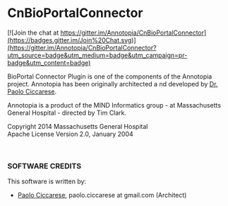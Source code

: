 CnBioPortalConnector
====================

[![Join the chat at https://gitter.im/Annotopia/CnBioPortalConnector](https://badges.gitter.im/Join%20Chat.svg)](https://gitter.im/Annotopia/CnBioPortalConnector?utm_source=badge&utm_medium=badge&utm_campaign=pr-badge&utm_content=badge)

BioPortal Connector Plugin is one of the components of the Annotopia project. Annotopia has been originally architected a
nd developed by [Dr. Paolo Ciccarese](http://www.paolociccarse.info). 

Annotopia is a product of the MIND Informatics group - at Massachusetts General Hospital - directed by Tim Clark.

Copyright 2014 Massachusetts General Hospital<br/>
Apache License Version 2.0, January 2004

<br/>

### SOFTWARE CREDITS

This software is written by:

   - [Paolo Ciccarese](http://www.paolociccarse.info), paolo.ciccarese at gmail.com (Architect)
